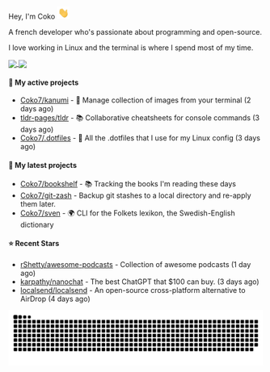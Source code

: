 Hey, I'm Coko <img src="./images/hi.gif" width="25" />

A french developer who's passionate about programming and open-source.

I love working in Linux and the terminal is where I spend most of my time.

<a href="https://github.com/anuraghazra/github-readme-stats">
  <img height=200 align="center" src="https://github-readme-stats.vercel.app/api/top-langs?username=coko7&layout=donut&theme=transparent" />
</a>
<a href="https://github.com/anuraghazra/convoychat">
  <img height=200 align="center" src="https://github-readme-stats.vercel.app/api?username=coko7&show_icons=true&theme=transparent" />
</a>

#### 👷 My active projects

- [Coko7/kanumi](https://github.com/Coko7/kanumi) - 🎨 Manage collection of images from your terminal (2 days ago)
- [tldr-pages/tldr](https://github.com/tldr-pages/tldr) - 📚 Collaborative cheatsheets for console commands (3 days ago)
- [Coko7/.dotfiles](https://github.com/Coko7/.dotfiles) - 🔧 All the .dotfiles that I use for my Linux config (3 days ago)

#### 🌱 My latest projects

- [Coko7/bookshelf](https://github.com/Coko7/bookshelf) - 📚 Tracking the books I&#39;m reading these days 
- [Coko7/git-zash](https://github.com/Coko7/git-zash) - Backup git stashes to a local directory and re-apply them later.
- [Coko7/sven](https://github.com/Coko7/sven) - 🌍 CLI for the Folkets lexikon, the Swedish-English dictionary 

#### ⭐ Recent Stars

- [rShetty/awesome-podcasts](https://github.com/rShetty/awesome-podcasts) - Collection of awesome podcasts (1 day ago)
- [karpathy/nanochat](https://github.com/karpathy/nanochat) - The best ChatGPT that $100 can buy. (3 days ago)
- [localsend/localsend](https://github.com/localsend/localsend) - An open-source cross-platform alternative to AirDrop (4 days ago)

<picture>
  <source media="(prefers-color-scheme: dark)"  srcset="https://raw.githubusercontent.com/Coko7/Coko7/snake/github-contribution-grid-snake-dark.svg">
  <source media="(prefers-color-scheme: light)" srcset="https://raw.githubusercontent.com/Coko7/Coko7/snake/github-contribution-grid-snake-light.svg">
  <img align="center" alt="GitHub Contribution Snake" src="https://raw.githubusercontent.com/Coko7/Coko7/snake/github-contribution-grid-snake-light.svg">
</picture>

